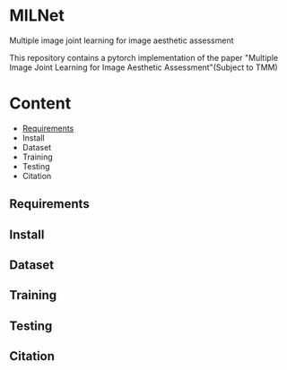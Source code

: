 # MILNet
Multiple image joint learning for image aesthetic assessment

This repository contains a pytorch implementation of the paper "Multiple Image Joint Learning for Image Aesthetic Assessment"(Subject to TMM)

# Content
- [Requirements](Requirements)
- Install 
- Dataset
- Training
- Testing
- Citation

## Requirements



## Install


## Dataset


## Training


## Testing


## Citation
